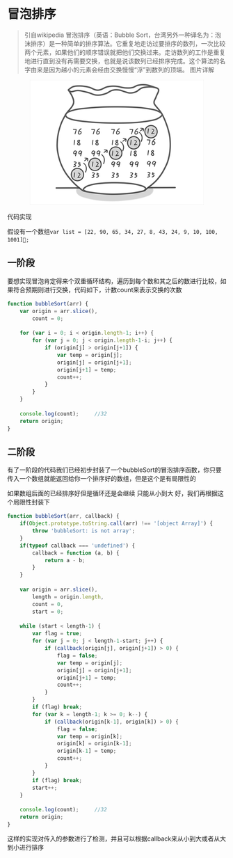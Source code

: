 # 冒泡排序

> 引自wikipedia 冒泡排序（英语：Bubble Sort，台湾另外一种译名为：泡沫排序）是一种简单的排序算法。它重复地走访过要排序的数列，一次比较两个元素，如果他们的顺序错误就把他们交换过来。走访数列的工作是重复地进行直到没有再需要交换，也就是说该数列已经排序完成。这个算法的名字由来是因为越小的元素会经由交换慢慢“浮”到数列的顶端。
图片详解


<p align="center">
    <img src="../assets/maopaopaixu1.png" />
</p>

代码实现

假设有一个数组`var list = [22, 90, 65, 34, 27, 8, 43, 24, 9, 10, 100, 1001];`

## 一阶段

要想实现冒泡肯定得来个双重循环结构，遍历到每个数和其之后的数进行比较，如果符合预期则进行交换，代码如下，计数count来表示交换的次数

```js
function bubbleSort(arr) {
	var origin = arr.slice(),
		count = 0;

	for (var i = 0; i < origin.length-1; i++) {
		for (var j = 0; j < origin.length-1-i; j++) {
			if (origin[j] > origin[j+1]) {
				var temp = origin[j];
				origin[j] = origin[j+1];
				origin[j+1] = temp;
				count++;
			}
		}
	}

	console.log(count);		//32
	return origin;
}
```

## 二阶段

有了一阶段的代码我们已经初步封装了一个bubbleSort的冒泡排序函数，你只要传入一个数组就能返回给你一个排序好的数组，但是这个是有局限性的

如果数组后面的已经排序好但是循环还是会继续
只能从小到大
好，我们再根据这个局限性封装下

```js
function bubbleSort(arr, callback) {
	if(Object.prototype.toString.call(arr) !== '[object Array]') {
		throw 'bubbleSort: is not array';
	}
	if(typeof callback === 'undefined') {
		callback = function (a, b) {
			return a - b;
		}
	}

	var origin = arr.slice(),
		length = origin.length,
		count = 0,
		start = 0;

	while (start < length-1) {
		var flag = true;
		for (var j = 0; j < length-1-start; j++) {
			if (callback(origin[j], origin[j+1]) > 0) {
				flag = false;
				var temp = origin[j];
				origin[j] = origin[j+1];
				origin[j+1] = temp;
				count++;
			}
		}
		if (flag) break;
		for (var k = length-1; k >= 0; k--) {
			if (callback(origin[k-1], origin[k]) > 0) {
				flag = false;
				var temp = origin[k];
				origin[k] = origin[k-1];
				origin[k-1] = temp;
				count++;
			}
		}
		if (flag) break;
		start++;
	}

	console.log(count);		//32
	return origin;
}
```

这样的实现对传入的参数进行了检测，并且可以根据callback来从小到大或者从大到小进行排序



